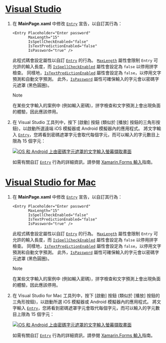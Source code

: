 # <a name="visual-studiotabvswin"></a>[Visual Studio](#tab/vswin)

1. 在 **MainPage.xaml** 中修改 [`Entry`](xref:Xamarin.Forms.Entry) 宣告，以自訂其行為：

    ```xaml
    <Entry Placeholder="Enter password"
           MaxLength="15"
           IsSpellCheckEnabled="false"
           IsTextPredictionEnabled="false"
           IsPassword="true" />
    ```

    此程式碼會設定屬性以自訂 [`Entry`](xref:Xamarin.Forms.Entry) 的行為。 [`MaxLength`](xref:Xamarin.Forms.InputView.MaxLength) 屬性會限制 `Entry` 可允許的輸入長度，而 [`IsSpellCheckEnabled`](xref:Xamarin.Forms.InputView.IsSpellCheckEnabled) 屬性會設定為 `false` 以停用拼字檢查。 同樣地，[`IsTextPredictionEnabled`](xref:Xamarin.Forms.Entry.IsTextPredictionEnabled) 屬性會設定為 `false`，以停用文字預測和自動文字預測。 此外，[`IsPassword`](xref:Xamarin.Forms.Entry.IsPassword) 屬性可確保輸入的字元會以密碼字元遮罩 (黑色圓圈)。

    > [!NOTE]
    > 在某些文字輸入的案例中 (例如輸入密碼)，拼字檢查和文字預測上會出現負面的體驗，因此應該停用。

1. 在 Visual Studio 工具列中，按下 [啟動] 按鈕 (類似於 [播放] 按鈕的三角形按鈕)，以啟動所選遠端 iOS 模擬器或 Android 模擬器內的應用程式。 將文字輸入 [`Entry`](xref:Xamarin.Forms.Entry)，您將看到密碼遮罩字元會取代每個字元，而可以輸入的字元數目上限為 15 個字元：

    [![iOS 和 Android 上由密碼字元遮罩的文字輸入螢幕擷取畫面](../images/customize-behavior.png "以密碼字元遮罩的輸入")](../images/customize-behavior-large.png#lightbox "以密碼字元遮罩的輸入")

    如需有關自訂 [`Entry`](xref:Xamarin.Forms.Entry) 行為的詳細資訊，請參閱 [Xamarin.Forms 輸入](~/xamarin-forms/user-interface/text/entry.md)指南。

# <a name="visual-studio-for-mactabvsmac"></a>[Visual Studio for Mac](#tab/vsmac)

1. 在 **MainPage.xaml** 中修改 [`Entry`](xref:Xamarin.Forms.Entry) 宣告，以自訂其行為：

    ```xaml
    <Entry Placeholder="Enter password"
           MaxLength="15"
           IsSpellCheckEnabled="false"
           IsTextPredictionEnabled="false"
           IsPassword="true" />
    ```

    此程式碼會設定屬性以自訂 [`Entry`](xref:Xamarin.Forms.Entry) 的行為。 [`MaxLength`](xref:Xamarin.Forms.InputView.MaxLength) 屬性會限制 `Entry` 可允許的輸入長度，而 [`IsSpellCheckEnabled`](xref:Xamarin.Forms.InputView.IsSpellCheckEnabled) 屬性會設定為 `false` 以停用拼字檢查。 同樣地，[`IsTextPredictionEnabled`](xref:Xamarin.Forms.Entry.IsTextPredictionEnabled) 屬性會設定為 `false`，以停用文字預測和自動文字預測。 此外，[`IsPassword`](xref:Xamarin.Forms.Entry.IsPassword) 屬性可確保輸入的字元會以密碼字元遮罩 (黑色圓圈)。

    > [!NOTE]
    > 在某些文字輸入的案例中 (例如輸入密碼)，拼字檢查和文字預測上會出現負面的體驗，因此應該停用。

1. 在 Visual Studio for Mac 工具列中，按下 [啟動] 按鈕 (類似於 [播放] 按鈕的三角形按鈕)，以啟動所選 iOS 模擬器或 Android 模擬器內的應用程式。 將文字輸入 [`Entry`](xref:Xamarin.Forms.Entry)，您將看到密碼遮罩字元會取代每個字元，而可以輸入的字元數目上限為 15 個字元：

    [![iOS 和 Android 上由密碼字元遮罩的文字輸入螢幕擷取畫面](../images/customize-behavior.png "以密碼字元遮罩的輸入")](../images/customize-behavior-large.png#lightbox "以密碼字元遮罩的輸入")

    如需有關自訂 [`Entry`](xref:Xamarin.Forms.Entry) 行為的詳細資訊，請參閱 [Xamarin.Forms 輸入](~/xamarin-forms/user-interface/text/entry.md)指南。
